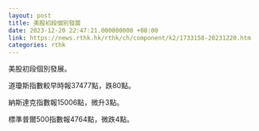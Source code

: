 ```yaml
---
layout: post
title: 美股初段個別發展
date: 2023-12-20 22:47:21.000000000 +08:00
link: https://news.rthk.hk/rthk/ch/component/k2/1733158-20231220.htm
categories: rthk
---
```


美股初段個別發展。

道瓊斯指數較早時報37477點，跌80點。

納斯達克指數報15006點，微升3點。

標準普爾500指數報4764點，微跌4點。

